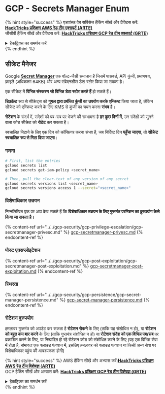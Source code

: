 # GCP - Secrets Manager Enum

{% hint style="success" %}
एडवांस्ड वेब सर्विसेज हैकिंग सीखें और प्रैक्टिस करें:<img src="/.gitbook/assets/image.png" alt="" data-size="line">[**HackTricks प्रशिक्षण AWS रेड टीम एक्सपर्ट (ARTE)**](https://training.hacktricks.xyz/courses/arte)<img src="/.gitbook/assets/image.png" alt="" data-size="line">\
जीसीपी हैकिंग सीखें और प्रैक्टिस करें: <img src="/.gitbook/assets/image (2).png" alt="" data-size="line">[**HackTricks प्रशिक्षण GCP रेड टीम एक्सपर्ट (GRTE)**<img src="/.gitbook/assets/image (2).png" alt="" data-size="line">](https://training.hacktricks.xyz/courses/grte)

<details>

<summary>हैकट्रिक्स का समर्थन करें</summary>

* [**सब्सक्रिप्शन प्लान**](https://github.com/sponsors/carlospolop) की जाँच करें!
* **शामिल हों** 💬 [**डिस्कॉर्ड समूह**](https://discord.gg/hRep4RUj7f) या [**टेलीग्राम समूह**](https://t.me/peass) और **ट्विटर** 🐦 [**@hacktricks\_live**](https://twitter.com/hacktricks\_live)** को** **फॉलो** करें।
* **हैकिंग ट्रिक्स साझा करें, PRs सबमिट करके** [**HackTricks**](https://github.com/carlospolop/hacktricks) **और** [**HackTricks Cloud**](https://github.com/carlospolop/hacktricks-cloud) **github रेपो में।**

</details>
{% endhint %}

## सीक्रेट मैनेजर

Google [**Secret Manager**](https://cloud.google.com/solutions/secrets-management/) एक वॉल्ट-जैसी समाधान है जिसमें पासवर्ड, API कुंजी, प्रमाणपत्र, फ़ाइलें (अधिकतम 64KB) और अन्य संवेदनशील डेटा स्टोर किया जा सकता है।

एक सीक्रेट में **विभिन्न संस्करण जो विभिन्न डेटा स्टोर करते हैं** हो सकते हैं।

**डिफ़ॉल्ट** रूप से सीक्रेट्स को **गूगल द्वारा प्रबंधित कुंजी का उपयोग करके एन्क्रिप्ट** किया जाता है, लेकिन सीक्रेट को एन्क्रिप्ट करने के लिए KMS से कुंजी का चयन करना **संभव** है।

**रोटेशन** के संदर्भ में, संदेशों को पब-सब पर भेजने की सम्भावना है **हर कुछ दिनों में**, उन संदेशों को सुनने वाला कोड सीक्रेट को **रोटेट** कर सकता है।

स्वचालित मिटाने के लिए एक दिन को कॉन्फ़िगर करना संभव है, जब निर्दिष्ट दिन **पहुँचा जाएगा**, तो **सीक्रेट स्वचालित रूप से मिटा दिया जाएगा**।

### गणना
```bash
# First, list the entries
gcloud secrets list
gcloud secrets get-iam-policy <secret_name>

# Then, pull the clear-text of any version of any secret
gcloud secrets versions list <secret_name>
gcloud secrets versions access 1 --secret="<secret_name>"
```
### विशेषाधिकार उन्नयन

निम्नलिखित पृष्ठ पर आप देख सकते हैं कि **विशेषाधिकार उन्नयन के लिए गुप्तमंत्र परमिशन का दुरुपयोग कैसे किया जा सकता है।**

{% content-ref url="../../gcp-security/gcp-privilege-escalation/gcp-secretmanager-privesc.md" %}
[gcp-secretmanager-privesc.md](../../gcp-security/gcp-privilege-escalation/gcp-secretmanager-privesc.md)
{% endcontent-ref %}

### पोस्ट एक्सप्लोइटेशन

{% content-ref url="../../gcp-security/gcp-post-exploitation/gcp-secretmanager-post-exploitation.md" %}
[gcp-secretmanager-post-exploitation.md](../../gcp-security/gcp-post-exploitation/gcp-secretmanager-post-exploitation.md)
{% endcontent-ref %}

### स्थिरता

{% content-ref url="../../gcp-security/gcp-persistence/gcp-secret-manager-persistence.md" %}
[gcp-secret-manager-persistence.md](../../gcp-security/gcp-persistence/gcp-secret-manager-persistence.md)
{% endcontent-ref %}

### रोटेशन दुरुपयोग

हमलावर गुप्तमंत्र को अपडेट कर सकता है **रोटेशन रोकने** के लिए (ताकि यह संशोधित न हो), या **रोटेशन को बहुत कम बार करने** के लिए (ताकि गुप्तमंत्र संशोधित न हो) या **रोटेशन संदेश को एक विभिन्न पब/सब** पर प्रकाशित करने के लिए, या निष्पादित हो रहे रोटेशन कोड को संशोधित करने के लिए (यह एक विभिन्न सेवा में होता है, संभावतः एक क्लाउड फंक्शन में, इसलिए हमलावर को क्लाउड फंक्शन या किसी अन्य सेवा पर विशेषाधिकार पहुंच की आवश्यकता होगी)

{% hint style="success" %}
AWS हैकिंग सीखें और अभ्यास करें:<img src="/.gitbook/assets/image.png" alt="" data-size="line">[**HackTricks प्रशिक्षण AWS रेड टीम विशेषज्ञ (ARTE)**](https://training.hacktricks.xyz/courses/arte)<img src="/.gitbook/assets/image.png" alt="" data-size="line">\
GCP हैकिंग सीखें और अभ्यास करें: <img src="/.gitbook/assets/image (2).png" alt="" data-size="line">[**HackTricks प्रशिक्षण GCP रेड टीम विशेषज्ञ (GRTE)**<img src="/.gitbook/assets/image (2).png" alt="" data-size="line">](https://training.hacktricks.xyz/courses/grte)

<details>

<summary>हैकट्रिक्स का समर्थन करें</summary>

* [**सदस्यता योजनाएं**](https://github.com/sponsors/carlospolop) की जाँच करें!
* **शामिल हों** 💬 [**डिस्कॉर्ड समूह**](https://discord.gg/hRep4RUj7f) या [**टेलीग्राम समूह**](https://t.me/peass) या हमें **ट्विटर** 🐦 [**@hacktricks\_live**](https://twitter.com/hacktricks\_live)** पर फॉलो** करें।
* **हैकिंग ट्रिक्स साझा करें, हैकट्रिक्स** [**HackTricks**](https://github.com/carlospolop/hacktricks) और [**HackTricks Cloud**](https://github.com/carlospolop/hacktricks-cloud) github रेपो में PR जमा करके।

</details>
{% endhint %}
